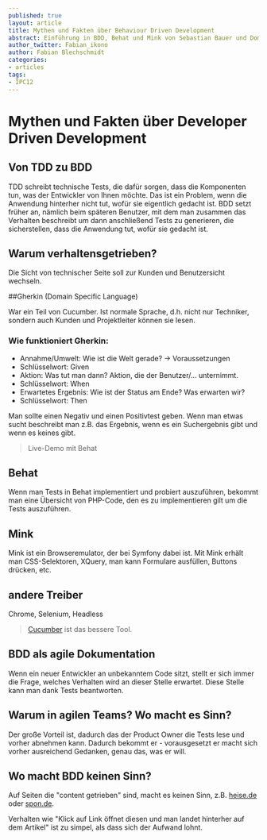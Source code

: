 ```yaml
---
published: true
layout: article
title: Mythen und Fakten über Behaviour Driven Development
abstract: Einführung in BDD, Behat und Mink von Sebastian Bauer und Dominik Jungowski
author_twitter: Fabian_ikono
author: Fabian Blechschmidt
categories:
- articles
tags:
- IPC12
---
```


# Mythen und Fakten über Developer Driven Development

## Von TDD zu BDD

TDD schreibt technische Tests, die dafür sorgen, dass die Komponenten tun, was der Entwickler von Ihnen möchte. Das ist ein Problem, wenn die Anwendung hinterher nicht tut, wofür sie eigentlich gedacht ist. BDD setzt früher an, nämlich beim späteren Benutzer, mit dem man zusammen das Verhalten beschreibt um dann anschließend Tests zu generieren, die sicherstellen, dass die Anwendung tut, wofür sie gedacht ist.

## Warum verhaltensgetrieben?

Die Sicht von technischer Seite soll zur Kunden und Benutzersicht wechseln.

##Gherkin (Domain Specific Language)

War ein Teil von Cucumber. Ist normale Sprache, d.h. nicht nur Techniker, sondern auch Kunden und Projektleiter können sie lesen.

### Wie funktioniert Gherkin:

* Annahme/Umwelt: Wie ist die Welt gerade? -> Voraussetzungen
 * Schlüsselwort: Given
* Aktion: Was tut man dann? Aktion, die der Benutzer/... unternimmt.
 * Schlüsselwort: When
* Erwartetes Ergebnis: Wie ist der Status am Ende? Was erwarten wir?
 * Schlüsselwort: Then
 
Man sollte einen Negativ und einen Positivtest geben. Wenn man etwas sucht beschreibt man z.B. das Ergebnis, wenn es ein Suchergebnis gibt und wenn es keines gibt.

> Live-Demo mit Behat

## Behat

Wenn man Tests in Behat implementiert und probiert auszuführen, bekommt man eine Übersicht von PHP-Code, den es zu implementieren gilt um die Tests auszuführen.

## Mink

Mink ist ein Browseremulator, der bei Symfony dabei ist. Mit Mink erhält man CSS-Selektoren, XQuery, man kann Formulare ausfüllen, Buttons drücken, etc.

## andere Treiber

Chrome, Selenium, Headless

> [Cucumber](http://cukes.info/) ist das bessere Tool.

## BDD als agile Dokumentation

Wenn ein neuer Entwickler an unbekanntem Code sitzt, stellt er sich immer die Frage, welches Verhalten wird an dieser Stelle erwartet. Diese Stelle kann man dank Tests beantworten.

## Warum in agilen Teams? Wo macht es Sinn?

Der große Vorteil ist, dadurch das der Product Owner die Tests lese und vorher abnehmen kann. Dadurch bekommt er - vorausgesetzt er macht sich vorher ausreichend Gedanken, genau das, was er will.

## Wo macht BDD keinen Sinn?

Auf Seiten die "content getrieben" sind, macht es keinen Sinn, z.B. [heise.de](http://heise.de) oder [spon.de](http://www.spon.de).

Verhalten wie "Klick auf Link öffnet diesen und man landet hinterher auf dem Artikel" ist zu simpel, als dass sich der Aufwand lohnt.




